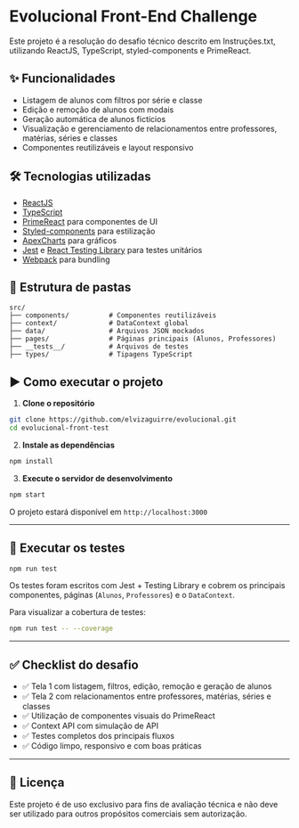 # Evolucional Front-End Challenge

Este projeto é a resolução do desafio técnico descrito em Instruções.txt, utilizando ReactJS, TypeScript, styled-components e PrimeReact.

## ✨ Funcionalidades

- Listagem de alunos com filtros por série e classe
- Edição e remoção de alunos com modais
- Geração automática de alunos fictícios
- Visualização e gerenciamento de relacionamentos entre professores, matérias, séries e classes
- Componentes reutilizáveis e layout responsivo

## 🛠️ Tecnologias utilizadas

- [ReactJS](https://reactjs.org/)
- [TypeScript](https://www.typescriptlang.org/)
- [PrimeReact](https://primereact.org/) para componentes de UI
- [Styled-components](https://styled-components.com/) para estilização
- [ApexCharts](https://apexcharts.com/) para gráficos
- [Jest](https://jestjs.io/) e [React Testing Library](https://testing-library.com/) para testes unitários
- [Webpack](https://webpack.js.org/) para bundling

## 📁 Estrutura de pastas

```
src/
├── components/          # Componentes reutilizáveis
├── context/             # DataContext global
├── data/                # Arquivos JSON mockados
├── pages/               # Páginas principais (Alunos, Professores)
├── __tests__/           # Arquivos de testes
├── types/               # Tipagens TypeScript
```

## ▶️ Como executar o projeto

1. **Clone o repositório**

```bash
git clone https://github.com/elvizaguirre/evolucional.git
cd evolucional-front-test
```

2. **Instale as dependências**

```bash
npm install
```

3. **Execute o servidor de desenvolvimento**

```bash
npm start
```

O projeto estará disponível em `http://localhost:3000`

---

## 🧪 Executar os testes

```bash
npm run test
```

Os testes foram escritos com Jest + Testing Library e cobrem os principais componentes, páginas (`Alunos`, `Professores`) e o `DataContext`.

Para visualizar a cobertura de testes:

```bash
npm run test -- --coverage
```

---

## ✅ Checklist do desafio

- ✅ Tela 1 com listagem, filtros, edição, remoção e geração de alunos
- ✅ Tela 2 com relacionamentos entre professores, matérias, séries e classes
- ✅ Utilização de componentes visuais do PrimeReact
- ✅ Context API com simulação de API
- ✅ Testes completos dos principais fluxos
- ✅ Código limpo, responsivo e com boas práticas

---

## 📄 Licença

Este projeto é de uso exclusivo para fins de avaliação técnica e não deve ser utilizado para outros propósitos comerciais sem autorização.
